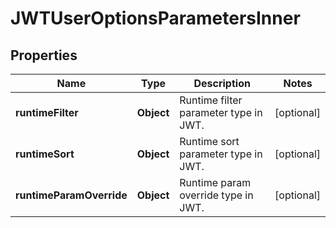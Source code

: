 

# JWTUserOptionsParametersInner


## Properties

| Name | Type | Description | Notes |
|------------ | ------------- | ------------- | -------------|
|**runtimeFilter** | **Object** | Runtime filter parameter type in JWT. |  [optional] |
|**runtimeSort** | **Object** | Runtime sort parameter type in JWT. |  [optional] |
|**runtimeParamOverride** | **Object** | Runtime param override type in JWT. |  [optional] |




